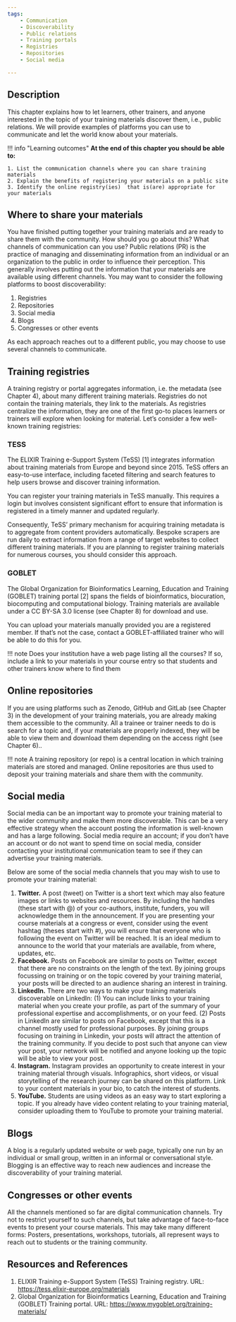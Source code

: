 ```yaml
---
tags:
    - Communication
    - Discoverability
    - Public relations
    - Training portals
    - Registries
    - Repositories
    - Social media

---
```

 
## Description

This chapter explains how to let learners, other trainers, and anyone interested in the topic of your training materials discover them, i.e., public relations. We will provide examples of platforms you can use to communicate and let the world know about your materials.

!!! info "Learning outcomes"
    **At the end of this chapter you should be able to:**

    1. List the communication channels where you can share training materials
    2. Explain the benefits of registering your materials on a public site
    3. Identify the online registry(ies)  that is(are) appropriate for your materials

## Where to share your materials

You have finished putting together your training materials and are ready to share them with the community. How should you go about this? What channels of communication can you use?
Public relations (PR) is the practice of managing and disseminating information from an individual or an organization to the public in order to influence their perception. This generally involves putting out the information that your materials are available using different channels. You may want to consider the following platforms to boost discoverability:
 1. Registries
 2. Repositories
 3. Social media
 4. Blogs
 5. Congresses or other events

As each approach reaches out to a different public, you may choose to use several channels to communicate.

## Training registries

A training registry or portal aggregates information, i.e. the metadata (see Chapter 4), about many different training materials. Registries do not contain the training materials, they link to the materials.  As registries centralize the information, they are one of the first go-to places learners or trainers will explore when looking for material. Let’s consider a few well-known training registries:

### TESS

The ELIXIR Training e-Support System (TeSS) [1] integrates information about training materials from Europe and beyond since 2015. TeSS offers an easy-to-use interface, including faceted filtering and search features to help users browse and discover training information. 

You can register your training materials in TeSS manually. This requires a login but involves consistent significant effort to ensure that information is registered in a timely manner and updated regularly.

Consequently, TeSS’ primary mechanism for acquiring training metadata is to aggregate from content providers automatically. Bespoke scrapers are run daily to extract information from a range of target websites to collect different training materials. If you are planning to register training materials for numerous courses, you should consider this approach.

### GOBLET

The Global Organization for Bioinformatics Learning, Education and Training (GOBLET) training portal [2] spans the fields of bioinformatics, biocuration, biocomputing and computational biology. Training materials are available under a CC BY-SA 3.0 license (see Chapter 8) for download and use. 

You can upload your materials manually provided you are a registered member. If that’s not the case, contact a GOBLET-affiliated trainer who will be able to do this for you.

!!! note
    Does your institution have a web page listing all the courses? If so, include a link to your materials in your course entry so that students and other trainers know where to find them

## Online repositories

If you are using platforms such as Zenodo, GitHub and GitLab (see Chapter 3) in the development of your training materials, you are already making them accessible to the community. All a trainee or trainer needs to do is search for a topic and, if your materials are properly indexed, they will be able to view them and download them depending on the access right (see Chapter 6)..

!!! note
     A training repository (or repo) is a central location in which training materials are stored and managed. Online repositories are thus used to deposit your training materials and share them with the community.

## Social media

Social media can be an important way to promote your training material to the wider community and make them more discoverable. This can be a very effective strategy when the account posting the information is well-known and has a large following. Social media require an account; if you don’t have an account or do not want to spend time on social media, consider contacting your institutional communication team to see if they can advertise your training materials.

Below are some of the social media channels that you may wish to use to promote your training material:

 1. **Twitter.** A post (tweet) on Twitter is a short text which may also feature images or links to websites and resources. By including the handles (these start with @) of your co-authors, institute, funders, you will acknowledge them in the announcement. If you are presenting your course materials at a congress or event, consider using the event hashtag (theses start with #), you will ensure that everyone who is following the event on Twitter will be reached. It is an ideal medium to announce to the world that your materials are available, from where, updates, etc.
 2. **Facebook.** Posts on Facebook are similar to posts on Twitter, except that there are no constraints on the length of the text. By joining groups focussing on training or on the topic covered by your training material, your posts will be directed to an audience sharing an interest in training.
 3. **LinkedIn.** There are two ways to make your training materials discoverable on LinkedIn: (1) You can include links to your training material when you create your profile, as part of the summary of your professional expertise and accomplishments, or on your feed. (2) Posts in LinkedIn are similar to posts on Facebook, except that this is a channel mostly used for professional purposes. By joining groups focusing on training in Linkedin, your posts will attract the attention of the training community. If you decide to post such that anyone can view your post, your network will be notified and anyone looking up the topic will be able to view your post.
 4. **Instagram.** Instagram provides an opportunity to create interest in your training material through visuals. Infographics, short videos, or visual storytelling of the research journey can be shared on this platform. Link to your content materials in your bio, to catch the interest of students.
 5. **YouTube.** Students are using videos as an easy way to start exploring a topic. If you already have video content relating to your training material, consider uploading them to YouTube to promote your training material.

## Blogs

A blog is a regularly updated website or web page, typically one run by an individual or small group, written in an informal or conversational style. Blogging is an effective way to reach new audiences and increase the discoverability of your training material. 

## Congresses or other events

All the channels mentioned so far are digital communication channels. Try not to restrict yourself to such channels, but take advantage of face-to-face events to present your course materials. This may take many different forms: Posters, presentations, workshops, tutorials, all represent ways to reach out to students or the training community.

## Resources and References

 1. ELIXIR Training e-Support System (TeSS) Training registry. URL: https://tess.elixir-europe.org/materials
 2. Global Organization for Bioinformatics Learning, Education and Training (GOBLET)  Training portal. URL: https://www.mygoblet.org/training-materials/


